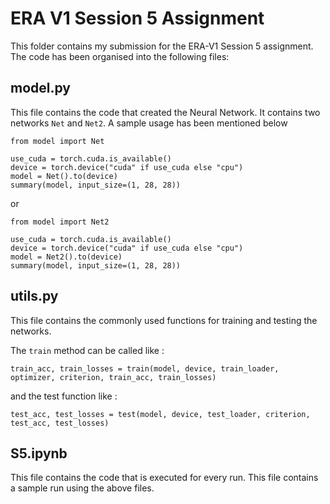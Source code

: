 
# ERA V1 Session 5 Assignment

This folder contains my submission for the ERA-V1 Session 5 assignment. The code has been organised into the following files:

## model.py
This file contains the code that created the Neural Network. It contains two networks ```Net``` and ```Net2```. A sample usage has been mentioned below

```
from model import Net

use_cuda = torch.cuda.is_available()
device = torch.device("cuda" if use_cuda else "cpu")
model = Net().to(device)
summary(model, input_size=(1, 28, 28))
```

or

```
from model import Net2

use_cuda = torch.cuda.is_available()
device = torch.device("cuda" if use_cuda else "cpu")
model = Net2().to(device)
summary(model, input_size=(1, 28, 28))
```

## utils.py

This file contains the commonly used functions for training and testing the networks.

The ```train``` method can be called like :
```
train_acc, train_losses = train(model, device, train_loader, optimizer, criterion, train_acc, train_losses)
```

and the test function like :
```
test_acc, test_losses = test(model, device, test_loader, criterion, test_acc, test_losses)
  ```

## S5.ipynb
This file contains the code that is executed for every run. This file contains a sample run using the above files.